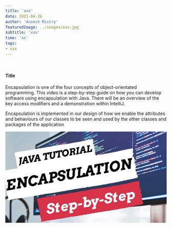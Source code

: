 ```yaml
---
title: 'xxx'
date: 2021-04-26
author: 'Aneesh Mistry'
featuredImage: ../images/xxx.jpg
subtitle: 'xxx'
time: 'xx'
tags:
- xxx
---
```


<br>
<h4>Title</h4>
<p>

Encapsulation is one of the four concepts of object-orientated programming. 
This video is a step-by-step guide on how you can develop software using encapsulation with Java. There will be an overview of the key access modifiers and a demonstration within 
IntelliJ.


Encapsulation is implemented in our design of how we enable the attributes and behaviours of our classes to be seen and used by the other classes and packages of the application

[![YouTube video link](../images/038_encapsulation.jpg)](https://www.youtube.com/watch?v=9y5N95VqygM&feature=youtu.be)

</p>
